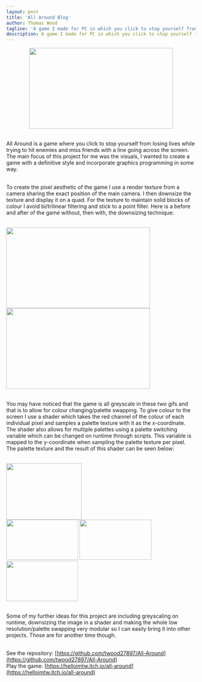 ```yaml
---
layout: post
title: 'All Around Blog'
author: Thomas Wood
tagline: 'A game I made for PC in which you click to stop yourself from losing lives while trying to hit enemies and miss friends'
description: A game I made for PC in which you click to stop yourself from losing lives while trying to hit enemies and miss friends
---
```


<p align="center">
  <img src="https://twood27897.github.io/assets/allaroundpalettechange.gif" width="382" height="215"><br/><br/>
  
  All Around is a game where you click to stop yourself from losing lives while trying to hit enemies and miss friends with a line going
  across the screen. The main focus of this project for me was the visuals, I wanted to create a game with a definitive style and
  incorporate graphics programming in some way.<br/><br/>
  
  To create the pixel aesthetic of the game I use a render texture from a camera sharing the exact position of the main camera. I then
  downsize the texture and display it on a quad. For the texture to maintain solid blocks of colour I avoid bi/trilinear filtering and
  stick to a point filter. Here is a before and after of the game without, then with, the downsizing technique:<br/><br/>
  
  <img src="https://twood27897.github.io/assets/allaroundnofilter.gif" width="382" height="215"><br/>
  <img src="https://twood27897.github.io/assets/allaroundfilter.gif" width="382" height="215"><br/><br/>
  
  You may have noticed that the game is all greyscale in these two gifs and that is to allow for colour changing/palette swapping. To
  give colour to the screen I use a shader which takes the red channel of the colour of each individual pixel and samples a palette
  texture with it as the x-coordinate. The shader also allows for multiple palettes using a palette switching variable which can be
  changed on runtime through scripts. This variable is mapped to the y-coordinate when sampling the palette texture per pixel. The
  palette texture and the result of this shader can be seen below:<br/><br/>
  
  <img src="https://twood27897.github.io/assets/palettes.png" width="200" height="150"><br/>
  <img src="https://twood27897.github.io/assets/allaroundredbluepalette.gif" width="191" height="107">
  <img src="https://twood27897.github.io/assets/allaroundgreenpinkpalette.gif" width="191" height="107">
  <img src="https://twood27897.github.io/assets/allaroundorangewhitepalette.gif" width="191" height="107"><br/><br/>
  
  Some of my further ideas for this project are including greyscaling on runtime, downsizing the image in a shader and making the whole
  low resolution/palette swapping very modular so I can easily bring it into other projects. Those are for another time though.<br/>       <br/>
</p>
  
See the repository: [https://github.com/twood27897/All-Around](https://github.com/twood27897/All-Around)<br/>
Play the game: [https://helloimtw.itch.io/all-around](https://helloimtw.itch.io/all-around)<br/>

